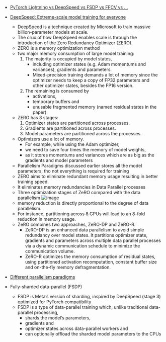 - [PyTorch Lightning vs DeepSpeed vs FSDP vs FFCV vs …](https://towardsdatascience.com/pytorch-lightning-vs-deepspeed-vs-fsdp-vs-ffcv-vs-e0d6b2a95719)

- [DeepSpeed: Extreme-scale model training for everyone](https://www.microsoft.com/en-us/research/blog/deepspeed-extreme-scale-model-training-for-everyone/)
    - DeepSpeed is a technique created by Microsoft to train massive billion-parameter models at scale.
    - The crux of how DeepSpeed enables scale is through the introduction of the Zero Redundancy Optimizer (ZERO).
    - ZERO is a memory optimization method
    - two major memory consumption of large model training:
      1. The majority is occupied by model states,
         - including optimizer states (e.g. Adam momentums and variances), gradients and parameters.
         - Mixed-precision training demands a lot of memory since the optimizer needs to keep a copy of FP32 parameters and other optimizer states, besides the FP16 version.
      3. The remaining is consumed by
         - activations,
         - temporary buffers and
         - unusable fragmented memory (named residual states in the paper).
    - ZERO has 3 stages:
      1. Optimizer states are partitioned across processes.
      2. Gradients are partitioned across processes.
      3. Model parameters are partitioned across the processes.
    - Optimizers use a lot of memory.
      - For example, while using the Adam optimizer,
      - we need to save four times the memory of model weights,
      - as it stores momentums and variances which are as big as the gradients and model parameters
    - Parallelism Paradigms discussed earlier stores all the model parameters, tho not everything is required for training
    - ZERO aims to eliminate redundant memory usage resulting in better training speed.
    - It eliminates memory redundancies in Data Parallel processes
    - Three optimization stages of ZeRO compared with the data parallelism
     ![image](https://github.com/harirajeev/learn_LLMS/assets/13446418/f3351b56-d892-49fa-8970-d98a62b2b985)
    - memory reduction is directly proportional to the degree of data parallelism.
    - For instance, partitioning across 8 GPUs will lead to an 8-fold reduction in memory usage.
    - ZeRO combines two approaches, ZeRO-DP and ZeRO-R.
      - ZeRO-DP is an enhanced data parallelism to avoid simple redundancy over model states. It partitions optimizer state, gradients and parameters across multiple data parallel processes via a dynamic communication schedule to minimize the communication volume.
      - ZeRO-R optimizes the memory consumption of residual states, using partitioned activation recomputation, constant buffer size and on-the-fly memory defragmentation.
      
- [Different parallelism paradigms](https://github.com/harirajeev/learn_LLMS/blob/main/ParallelismParadigms.md)
  
- Fully-sharded data-parallel (FSDP)
  - FSDP is Meta’s version of sharding, inspired by DeepSpeed (stage 3) optimized for PyTorch compatibility
  - FSDP is a type of data-parallel training which, unlike traditional data-parallel processing,
    - shards the model’s parameters,
    - gradients and
    - optimizer states across data-parallel workers and
    - can optionally offload the sharded model parameters to the CPUs
